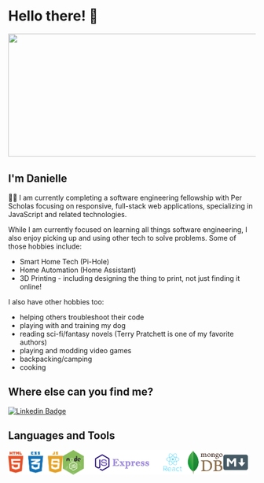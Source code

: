 <!--
**DrAcula27/DrAcula27** is a ✨ _special_ ✨ repository because its `README.md` (this file) appears on your GitHub profile.
-->

# Hello there! 👋

<div id="banner align="center">
    <img src="https://media.giphy.com/media/L1R1tvI9svkIWwpVYr/giphy.gif" width="1000" height="250" />
</div>

## I'm Danielle

:woman_technologist: I am currently completing a software engineering fellowship with Per Scholas focusing on responsive, full-stack web applications, specializing in JavaScript and related technologies.

While I am currently focused on learning all things software engineering, I also enjoy picking up and using other tech to solve problems. Some of those hobbies include:
- Smart Home Tech (Pi-Hole)
- Home Automation (Home Assistant)
- 3D Printing - including designing the thing to print, not just finding it online!

I also have other hobbies too:
- helping others troubleshoot their code
- playing with and training my dog
- reading sci-fi/fantasy novels (Terry Pratchett is one of my favorite authors)
- playing and modding video games
- backpacking/camping
- cooking

## Where else can you find me?
[![Linkedin Badge](https://img.shields.io/badge/-Danielle_Andrews-blue?style=flat&logo=Linkedin&logoColor=white)](linkedin.com/in/daniellerandrews)


## Languages and Tools
<img alt="HTML5, CSS3, JavaScript" title="HTML5, CSS3, JavaScript" src="./images/html-css-js.png" height="50px" align="left">

<img alt="NodeJS" title="Node.js" src="./images/nodeJS.png" height="50px" align="left">

<img alt="ExpressJS" title="Express.js" src="./images/ExpressJS.png" height="50px" align="left">

<img alt="ReactJS" title="React.js" src="./images/React.png" height="50px" align="left">

<img alt="MongoDB" title="mongoDB" src="./images/mongoDB.png" height="50px" align="left">

<img alt="Markdown" title="markdown" src="./images/markdown.png" height="50px" align="left">
